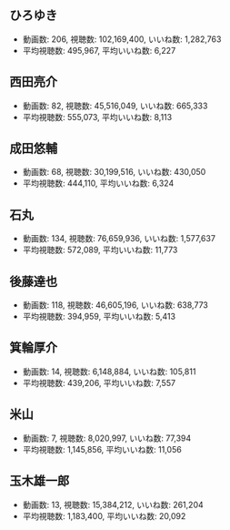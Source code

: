 ## ひろゆき

-   動画数: 206, 視聴数: 102,169,400, いいね数: 1,282,763
-   平均視聴数: 495,967, 平均いいね数: 6,227

## 西田亮介

-   動画数: 82, 視聴数: 45,516,049, いいね数: 665,333
-   平均視聴数: 555,073, 平均いいね数: 8,113

## 成田悠輔

-   動画数: 68, 視聴数: 30,199,516, いいね数: 430,050
-   平均視聴数: 444,110, 平均いいね数: 6,324

## 石丸

-   動画数: 134, 視聴数: 76,659,936, いいね数: 1,577,637
-   平均視聴数: 572,089, 平均いいね数: 11,773

## 後藤達也

-   動画数: 118, 視聴数: 46,605,196, いいね数: 638,773
-   平均視聴数: 394,959, 平均いいね数: 5,413

## 箕輪厚介

-   動画数: 14, 視聴数: 6,148,884, いいね数: 105,811
-   平均視聴数: 439,206, 平均いいね数: 7,557

## 米山

-   動画数: 7, 視聴数: 8,020,997, いいね数: 77,394
-   平均視聴数: 1,145,856, 平均いいね数: 11,056

## 玉木雄一郎

-   動画数: 13, 視聴数: 15,384,212, いいね数: 261,204
-   平均視聴数: 1,183,400, 平均いいね数: 20,092
